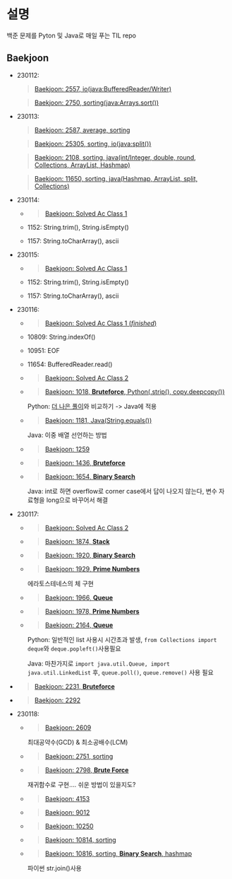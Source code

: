 # 설명
백준 문제를 Pyton 및 Java로 매일 푸는 TIL repo

## Baekjoon
- 230112:
  > [Baekjoon: 2557, io(java:BufferedReader/Writer)](https://www.acmicpc.net/problem/2557)

  > [Baekjoon: 2750, sorting(java:Arrays.sort())](https://www.acmicpc.net/problem/2750)


- 230113:
  > [Baekjoon: 2587, average, sorting](https://www.acmicpc.net/problem/2587)

  > [Baekjoon: 25305, sorting, io(java:split())](https://www.acmicpc.net/problem/25305)

  > [Baekjoon: 2108, sorting, java(int/Integer, double, round, Collections, ArrayList, Hashmap)](https://www.acmicpc.net/problem/2108)

  > [Baekjoon: 11650, sorting, java(Hashmap, ArrayList, split, Collections)](https://www.acmicpc.net/problem/11650)
  
- 230114:
  - > [Baekjoon: Solved Ac Class 1](https://solved.ac/class/1)

  - 1152: String.trim(), String.isEmpty()

  - 1157: String.toCharArray(), ascii

- 230115:
  - > [Baekjoon: Solved Ac Class 1](https://solved.ac/class/1)

  - 1152: String.trim(), String.isEmpty()
  - 1157: String.toCharArray(), ascii

- 230116:
  - > [Baekjoon: Solved Ac Class 1 (*finished*)](https://solved.ac/class/1)

  - 10809: String.indexOf()
  - 10951: EOF
  - 11654: BufferedReader.read()
  - > [Baekjoon: Solved Ac Class 2](https://solved.ac/class/2)
  
  - > [Baekjoon: 1018, **Bruteforce**, Python(.strip(), copy.deepcopy())](https://www.acmicpc.net/problem/1018)

    Python: [더 나은 풀이](https://bambbang00.tistory.com/43)와 비교하기 -> Java에 적용

  - > [Baekjoon: 1181, Java(String.equals())](https://www.acmicpc.net/problem/1181)

    Java: 이중 배열 선언하는 방법

  - > [Baekjoon: 1259](https://www.acmicpc.net/problem/1181)

  - > [Baekjoon: 1436, **Bruteforce**](https://www.acmicpc.net/problem/1436)

  - > [Baekjoon: 1654, **Binary Search**](https://www.acmicpc.net/problem/1654)

    Java: int로 하면 overflow로 corner case에서 답이 나오지 않는다, 변수 자료형을 long으로 바꾸어서 해결

- 230117:
  - > [Baekjoon: Solved Ac Class 2](https://solved.ac/class/2)

  - > [Baekjoon: 1874, **Stack**](https://www.acmicpc.net/problem/1874)

  - > [Baekjoon: 1920, **Binary Search**](https://www.acmicpc.net/problem/1920)

  - > [Baekjoon: 1929, **Prime Numbers**](https://www.acmicpc.net/problem/1929)

    에라토스테네스의 체 구현
  
  - > [Baekjoon: 1966, **Queue**](https://www.acmicpc.net/problem/1966)

  - > [Baekjoon: 1978, **Prime Numbers**](https://www.acmicpc.net/problem/1978)

  - > [Baekjoon: 2164, **Queue**](https://www.acmicpc.net/problem/2164)

    Python: 일반적인 list 사용시 시간초과 발생, `from Collections import deque`와 `deque.popleft()`사용필요

    Java: 마찬가지로 `import java.util.Queue, import java.util.LinkedList` 후, `queue.poll()`, `queue.remove()` 사용 필요
 - > [Baekjoon: 2231, **Bruteforce**](https://www.acmicpc.net/problem/2231)

 - > [Baekjoon: 2292](https://www.acmicpc.net/problem/2292)

- 230118:
  - > [Baekjoon: 2609](https://www.acmicpc.net/problem/2609)
    
    최대공약수(GCD) & 최소공배수(LCM)
  - > [Baekjoon: 2751, sorting](https://www.acmicpc.net/problem/2751)
  
  - > [Baekjoon: 2798, **Brute Force**](https://www.acmicpc.net/problem/2798)

    재귀함수로 구현.... 쉬운 방법이 있을지도?
  - > [Baekjoon: 4153](https://www.acmicpc.net/problem/4153)
  
  - > [Baekjoon: 9012](https://www.acmicpc.net/problem/9012)

  - > [Baekjoon: 10250](https://www.acmicpc.net/problem/10250)

  - > [Baekjoon: 10814, sorting](https://www.acmicpc.net/problem/10814)

  - > [Baekjoon: 10816, sorting, **Binary Search**, hashmap](https://www.acmicpc.net/problem/10816)
  
    파이썬 str.join()사용